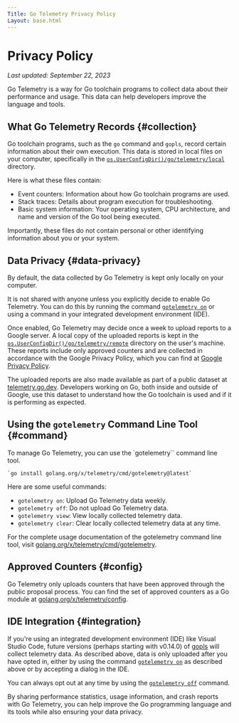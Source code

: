 ```yaml
---
Title: Go Telemetry Privacy Policy
Layout: base.html
---
```


# Privacy Policy

_Last updated: September 22, 2023_


Go Telemetry is a way for Go toolchain programs to collect data about their
performance and usage. This data can help developers improve the language and
tools.

## What Go Telemetry Records {#collection}

Go toolchain programs, such as the `go` command and `gopls`, record certain information
about their own execution. This data is stored in local files on your computer,
specifically in the [`os.UserConfigDir()/go/telemetry/local`](https://pkg.go.dev/os#UserConfigDir) directory.

Here is what these files contain:

* Event counters: Information about how Go toolchain programs
are used.
* Stack traces: Details about program execution for troubleshooting.
* Basic system information: Your operating system, CPU architecture, and name and version of the Go tool being executed.

Importantly, these files do not contain personal or other
identifying information about you or your system.

## Data Privacy {#data-privacy}

By default, the data collected by Go Telemetry is kept only locally on your computer.

It is not shared with anyone unless you explicitly decide to enable Go Telemetry.
You can do this by running the command [`gotelemetry on`](#command) or using a command
in your integrated development environment (IDE).

Once enabled, Go Telemetry may decide once a week to upload reports to a Google
server.  A local copy of the uploaded reports is kept in the
[`os.UserConfigDir()/go/telemetry/remote`](https://pkg.go.dev/os#UserConfigDir) directory on the user's machine.
These reports include only approved counters and are collected in
accordance with the Google Privacy Policy, which you can find
at [Google Privacy Policy](https://policies.google.com/privacy).

The uploaded reports are also made available as part of a public dataset at
[telemetry.go.dev](https://telemetry.go.dev). Developers working on Go,
both inside and outside of Google, use this dataset to understand
how the Go toolchain is used and if it is performing as expected.

## Using the `gotelemetry` Command Line Tool {#command}

To manage Go Telemetry, you can use the `gotelemetry`` command line tool.

	`go install golang.org/x/telemetry/cmd/gotelemetry@latest`

Here are some useful commands:

* `gotelemetry on`: Upload Go Telemetry data weekly.
* `gotelemetry off`: Do not upload Go Telemetry data. 
* `gotelemetry view`: View locally collected telemetry data.
* `gotelemetry clear`: Clear locally collected telemetry data at any time.

For the complete usage documentation of the gotelemetry command line tool, visit
[golang.org/x/telemetry/cmd/gotelemetry](https://golang.org/x/telemetry/cmd/gotelemetry).


## Approved Counters {#config}

Go Telemetry only uploads counters that have been approved through the public proposal process.
You can find the set of approved counters as a Go module at
[golang.org/x/telemetry/config](https://go.googlesource.com/telemetry/+/refs/heads/master/config/config.json).

## IDE Integration {#integration}

If you're using an integrated development environment (IDE) like Visual Studio Code,
future versions (perhaps starting with v0.14.0) of [gopls](https://go.dev/s/gopls) 
will collect telemetry data. As described above,
data is only uploaded after you have opted in, either by using the command
[`gotelemetry on`](#command) as
described above or by accepting a dialog in the IDE.

You can always opt out at any time by using the [`gotelemetry off`](#command) command.

By sharing performance statistics, usage information, and crash reports with Go Telemetry,
you can help improve the Go programming language and its tools while also ensuring
your data privacy.
